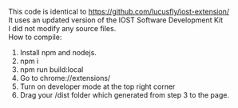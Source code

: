 This code is identical to https://github.com/lucusfly/iost-extension/  
It uses an updated version of the IOST Software Development Kit  
I did not modify any source files.  
How to compile:  

1. Install npm and nodejs.  
2. npm i  
3. npm run build:local  
4. Go to chrome://extensions/  
5. Turn on developer mode at the top right corner  
6. Drag your /dist folder which generated from step 3 to the page.  
